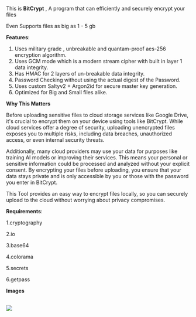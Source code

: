 This is **BitCrypt** , A program that can efficiently and securely encrypt your files 

Even Supports files as big as  1 - 5 gb 


**Features**:

1. Uses military grade , unbreakable and quantam-proof aes-256 encryption algorithm.
2. Uses GCM mode which is a modern stream cipher with built in layer 1 data integrity.
3. Has HMAC for 2 layers of un-breakable data integrity.
4. Password Checking without using the actual digest of the Password.
5. Uses custom Saltyv2 + Argon2id for secure master key generation.
6. Optimized for Big and Small files alike.

**Why This Matters**

Before uploading sensitive files to cloud storage services like Google Drive, it's crucial to encrypt them on your device using tools like BitCrypt. While cloud services offer a degree of security, uploading unencrypted files exposes you to multiple risks, including data breaches, unauthorized access, or even internal security threats.

Additionally, many cloud providers may use your data for purposes like training AI models or improving their services. This means your personal or sensitive information could be processed and analyzed without your explicit consent. By encrypting your files before uploading, you ensure that your data stays private and is only accessible by you or those with the password you enter in BitCrypt.

This Tool provides an easy way to encrypt files locally, so you can securely upload to the cloud without worrying about privacy compromises.
   

**Requirements**:

1.cryptography

2.io

3.base64

4.colorama

5.secrets

6.getpass


**Images**

<br>

<image src="https://raw.githubusercontent.com/shad0wrider/BitCrypt/refs/heads/main/assets/img1.png" type=jpg>
